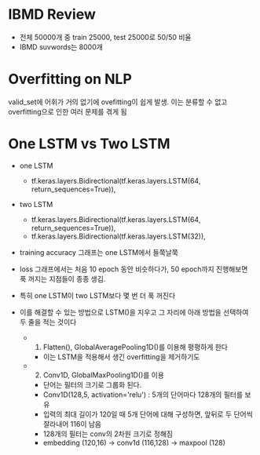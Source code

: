 # IBMD Review
- 전체 50000개 중 train 25000, test 25000로 50/50 비율
- IBMD suvwords는 8000개

# Overfitting on NLP
valid_set에 어휘가 거의 없기에 ovefitting이 쉽게 발생. 이는 분류할 수 없고 overfitting으로 인한 여러 문제를 겪게 됨

# One LSTM vs Two LSTM
- one LSTM
  - tf.keras.layers.Bidirectional(tf.keras.layers.LSTM(64, return_sequences=True)),
- two LSTM
   - tf.keras.layers.Bidirectional(tf.keras.layers.LSTM(64, return_sequences=True)),
   - tf.keras.layers.Bidirectional(tf.keras.layers.LSTM(32)),

- training accuracy 그래프는 one LSTM에서 들쭉날쭉
- loss 그래프에서는 처음 10 epoch 동안 비슷하다가, 50 epoch까지 진행해보면 푹 꺼지는 지점들이 종종 생김.
- 특히 one LSTM이 two LSTM보다 몇 번 더 푹 꺼진다
- 이를 해결할 수 있는 방법으로 LSTM()을 지우고 그 자리에 아래 방법을 선택하여 두 줄을 적는 것이다
  - 1. Flatten(), GlobalAveragePooling1D()를 이용해 평평하게 한다
    - 이는 LSTM을 적용해서 생긴 overfitting을 제거하기도
  - 2. Conv1D, GlobalMaxPooling1D()를 이용
    - 단어는 필터의 크기로 그룹화 된다.
    - Conv1D(128,5, activation='relu') : 5개의 단어마다 128개의 필터를 보유
    - 입력의 최대 길이가 120일 때 5개 단어에 대해 구성하면, 앞뒤로 두 단어씩 잘라내어 116이 남음
    - 128개의 필터는 conv의 2차원 크기로 정해짐
    - embedding (120,16) -> conv1d (116,128) -> maxpool (128)

